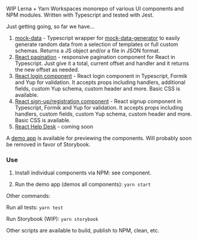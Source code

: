 WIP Lerna + Yarn Workspaces monorepo of various UI components and NPM modules. Written with Typescript and tested with Jest.

Just getting going, so far we have...

1. [mock-data](https://github.com/unleashit/npm-library/tree/master/packages/mockData) - Typescript wrapper for [mock-data-generator](https://github.com/danibram/mocker-data-generator) to easily generate random data from a selection of templates or full custom schemas. Returns a JS object and/or a file in JSON format.
2. [React pagination](https://github.com/unleashit/npm-library/tree/master/packages/pagination) - responsive pagination component for React in Typescript. Just give it a total, current offset and handler and it returns the new offset as needed.
3. [React login component](https://github.com/unleashit/npm-library/tree/master/packages/login) - React login component in Typescript, Formik and Yup for validation. It accepts props including handlers, additional fields, custom Yup schema, custom header and more. Basic CSS is available.
4. [React sign-up/registration component](https://github.com/unleashit/npm-library/tree/master/packages/signup) - React signup component in Typescript, Formik and Yup for validation. It accepts props including handlers, custom fields, custom Yup schema, custom header and more. Basic CSS is available.
5. [React Help Desk](https://github.com/unleashit/npm-library) - coming soon

A [demo app](https://github.com/unleashit/npm-library/tree/master/packages/demos) is available for previewing the components. Will probably soon be removed in favor of Storybook.

### Use

1. Install individual components via NPM: see component.

2. Run the demo app (demos all components): ``` yarn start ```


Other commands:

Run all tests: ``` yarn test ```

Run Storybook (WIP): ``` yarn storybook ```

Other scripts are available to build, publish to NPM, clean, etc.
